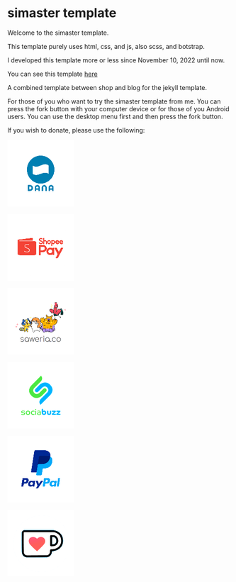 # simaster template

Welcome to the simaster template.

This template purely uses html, css, and js, also scss, and botstrap.

I developed this template more or less since November 10, 2022 until now.

You can see this template [here](https://www.clashmwns.com)

A combined template between shop and blog for the jekyll template.

For those of you who want to try the simaster template from me. You can press the fork button with your computer device or for those of you Android users. You can use the desktop menu first and then press the fork button.

If you wish to donate, please use the following:

![DANA](https://github.com/mwnsofficial/simaster/blob/main/assets/images/donasidana.png)

![SHOPEEPAY](https://github.com/mwnsofficial/simaster/blob/main/assets/images/donasishopeepay.png)

![SAWERIA](https://github.com/mwnsofficial/simaster/blob/main/assets/images/donasisaweria.png)

![SOCIABUZZ](https://github.com/mwnsofficial/simaster/blob/main/assets/images/donasisociabuzz.png)

![PAYPAL](https://github.com/mwnsofficial/simaster/blob/main/assets/images/donasipaypal.png)

![KO-FI](https://github.com/mwnsofficial/simaster/blob/main/assets/images/donasikofi.png)


